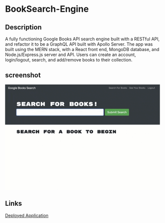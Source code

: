 # BookSearch-Engine

## Description
A fully functioning Google Books API search engine built with a RESTful API, and refactor it to be a GraphQL API built with Apollo Server. The app was built using the MERN stack, with a React front end, MongoDB database, and Node.js/Express.js server and API. Users can create an account, login/logout, search, and add/remove books to their collection.
## screenshot 
![homePage](./images/readmepic.png)
## Links
[Deployed Application]()
